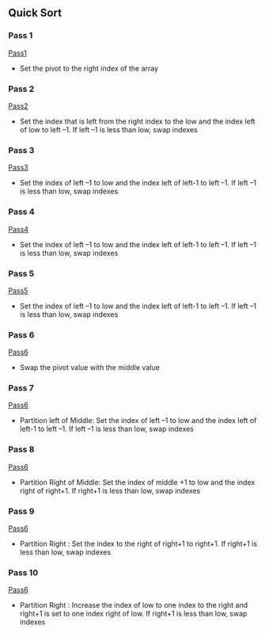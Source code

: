 ## Quick Sort

### Pass 1
[Pass1](../../assets/quick_sort/quick_sort_pass1.PNG)

- Set the pivot to the right index of the array

### Pass 2
[Pass2](../../assets/quick_sort/quick_sort_pass2.PNG)

- Set the index that is left from the right index to the low and the index left of low to left –1. If left –1 is less than low, swap indexes​

### Pass 3
[Pass3](../../assets/quick_sort/quick_sort_pass3.PNG)

- Set the index of left –1 to low and the index left of left-1 to left –1. If left –1 is less than low, swap indexes

### Pass 4
[Pass4](../../assets/quick_sort/quick_sort_pass4.PNG)

- Set the index of left –1 to low and the index left of left-1 to left –1. If left –1 is less than low, swap indexes

### Pass 5
[Pass5](../../assets/quick_sort/quick_sort_pass5.PNG)

- Set the index of left –1 to low and the index left of left-1 to left –1. If left –1 is less than low, swap indexes

### Pass 6
[Pass6](../../assets/quick_sort/quick_sort_pass6.PNG)

- Swap the pivot value with the middle value​

### Pass 7
[Pass6](../../assets/quick_sort/quick_sort_pass7.PNG)

- Partition left of Middle: Set the index of left –1 to low and the index left of left-1 to left –1. If left –1 is less than low, swap indexes​

### Pass 8
[Pass6](../../assets/quick_sort/quick_sort_pass8.PNG)

- Partition Right of Middle: Set the index of middle +1 to low and the index right of right+1. If right+1 is less than low, swap indexes​

### Pass 9
[Pass6](../../assets/quick_sort/quick_sort_pass9.PNG)

- Partition Right : Set the index to the right of right+1 to right+1. If right+1 is less than low, swap indexes​

### Pass 10
[Pass6](../../assets/quick_sort/quick_sort_pass10.PNG)

- Partition Right : Increase the index of low to one index to the right and right+1 is set to one index right of low. If right+1 is less than low, swap indexes​
